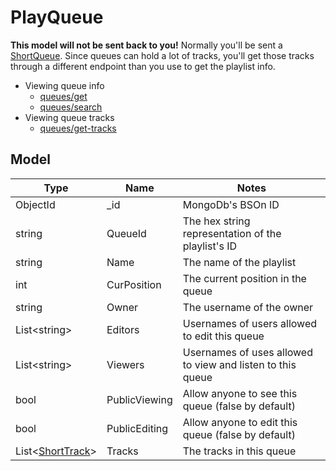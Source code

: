 # PlayQueue

**This model will not be sent back to you!** Normally you'll be sent a [ShortQueue](models/ShortQueue). Since queues can hold a lot of tracks, you'll get those tracks through a different endpoint than you use to get the playlist info. 

- Viewing queue info
	- [queues/get](/queues/get)
	- [queues/search](/queues/search)
- Viewing queue tracks
	- [queues/get-tracks](/queues/get-tracks)

## Model
|Type|Name|Notes|
|----|----|-----|
|ObjectId|\_id|MongoDb's BSOn ID|
|string|QueueId|The hex string representation of the playlist's ID|
|string|Name|The name of the playlist|
|int|CurPosition|The current position in the queue|
|string|Owner|The username of the owner|
|List\<string\>|Editors|Usernames of users allowed to edit this queue|
|List\<string\>|Viewers|Usernames of uses allowed to view and listen to this queue|
|bool|PublicViewing|Allow anyone to see this queue (false by default)|
|bool|PublicEditing|Allow anyone to edit this queue (false by default)|
|List\<[ShortTrack](models/ShortTrack)\>|Tracks|The tracks in this queue|

